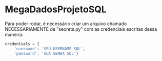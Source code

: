 # MegaDadosProjetoSQL

Para poder rodar, é necessário criar um arquivo chamado NECESSARIAMENTE de "secrets.py" com as credenciais escritas dessa maneira:
```py
credentials = {
    'username': 'SEU USERNAME SQL',
    'password': 'SUA SENHA SQL'}
```
